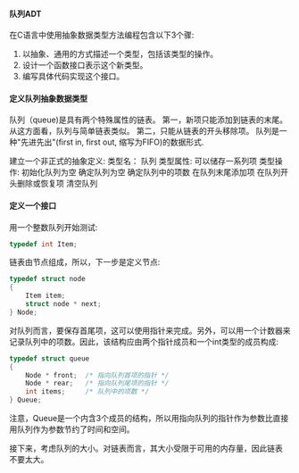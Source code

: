 #### 队列ADT
在C语言中使用抽象数据类型方法编程包含以下3个骤:
1. 以抽象、通用的方式描述一个类型，包括该类型的操作。
2. 设计一个函数接口表示这个新类型。
3. 编写具体代码实现这个接口。

#### 定义队列抽象数据类型
队列（queue)是具有两个特殊属性的链表。
第一，新项只能添加到链表的末尾。从这方面看，队列与简单链表类似。
第二，只能从链表的开头移除项。
队列是一种"先进先出"(first in, first out, 缩写为FIFO)的数据形式.

建立一个非正式的抽象定义:
类型名： 队列
类型属性: 可以储存一系列项
类型操作: 初始化队列为空
确定队列为空
确定队列中的项数
在队列末尾添加项
在队列开头删除或恢复项
清空队列


#### 定义一个接口

用一个整数队列开始测试:
```c
typedef int Item;
```
链表由节点组成，所以，下一步是定义节点:
```c
typedef struct node
{
	Item item;
	struct node * next;
} Node;
```
对队列而言，要保存首尾项，这可以使用指针来完成。另外，可以用一个计数器来
记录队列中的项数。因此，该结构应由两个指针成员和一个int类型的成员构成:
```c
typedef struct queue
{
	Node * front;  /* 指向队列首项的指针 */
	Node * rear;   /* 指向队列尾项的指针 */
	int items;     /* 队列中的项数 */
} Queue;
```
注意，Queue是一个内含3个成员的结构，所以用指向队列的指针作为参数比直接
用队列作为参数节约了时间和空间。

接下来，考虑队列的大小。对链表而言，其大小受限于可用的内存量，因此链表
不要太大。
